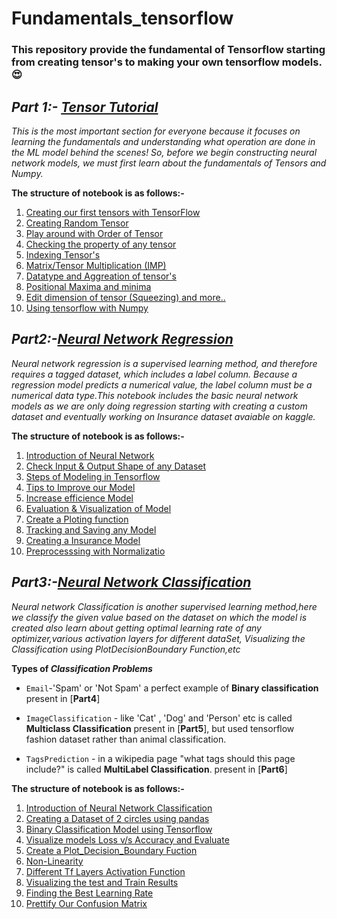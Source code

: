 # Fundamentals_tensorflow

### This repository provide the fundamental of Tensorflow starting from creating tensor's to making your own tensorflow models.😍

## *Part 1:- [Tensor Tutorial](https://colab.research.google.com/github/pravincoder/Fundamentals_tensorflow/blob/main/Complete_tenors_tutorial_notebook.ipynb)* 
*This is the most important section for everyone because it focuses on learning the fundamentals and understanding what operation are done in the ML model behind the scenes! So, before we begin constructing neural network models, we must first learn about the fundamentals of Tensors and  Numpy.*

**The structure of notebook is as follows:-**
1. [Creating our first tensors with TensorFlow](https://colab.research.google.com/drive/1wzhqe8kvVO4IHiLjop4jbcBFSZGrPQuH#scrollTo=JEbuaH7GO_CK)
2. [Creating Random Tensor](https://colab.research.google.com/drive/1wzhqe8kvVO4IHiLjop4jbcBFSZGrPQuH#scrollTo=kRG5ILQOO_CM&line=3&uniqifier=1)
3. [Play around with Order of Tensor](https://colab.research.google.com/drive/1wzhqe8kvVO4IHiLjop4jbcBFSZGrPQuH#scrollTo=IRmPd07DO_CM)
4. [Checking the property of any tensor](https://colab.research.google.com/drive/1wzhqe8kvVO4IHiLjop4jbcBFSZGrPQuH#scrollTo=Pe131hd_O_CO)
5. [Indexing Tensor's](https://colab.research.google.com/drive/1wzhqe8kvVO4IHiLjop4jbcBFSZGrPQuH#scrollTo=zBf8R1RjO_CQ)
6. [Matrix/Tensor Multiplication (IMP)](https://colab.research.google.com/drive/1wzhqe8kvVO4IHiLjop4jbcBFSZGrPQuH#scrollTo=4_TnnHSZO_CR)
7. [Datatype and Aggreation of tensor's](https://colab.research.google.com/drive/1wzhqe8kvVO4IHiLjop4jbcBFSZGrPQuH#scrollTo=tQfpZycFO_CT&line=1&uniqifier=1)
8. [Positional Maxima and minima](https://colab.research.google.com/drive/1wzhqe8kvVO4IHiLjop4jbcBFSZGrPQuH#scrollTo=hnMyNR_RO_CU)
9. [Edit dimension of tensor (Squeezing) and more..](https://colab.research.google.com/drive/1wzhqe8kvVO4IHiLjop4jbcBFSZGrPQuH#scrollTo=Kmpt3-jgO_CU&line=1&uniqifier=1)
10. [Using tensorflow with Numpy](https://colab.research.google.com/drive/1wzhqe8kvVO4IHiLjop4jbcBFSZGrPQuH#scrollTo=IvGVCTMYda5o)

## *Part2:-[Neural Network Regression](https://colab.research.google.com/drive/1cqSMkzp0-A_FQM3Pb0f8jtaUbYyJaWo9#scrollTo=k6oqVFrjWPK5)*
*Neural network regression is a supervised learning method, and therefore requires a tagged dataset, which includes a label column. Because a regression model predicts a numerical value, the label column must be a numerical data type.This notebook includes the basic neural network models as we are only doing regression starting with creating a custom dataset and eventually working on Insurance dataset avaiable on kaggle.*

**The structure of notebook is as follows:-**
1. [Introduction of Neural Network](https://colab.research.google.com/drive/1cqSMkzp0-A_FQM3Pb0f8jtaUbYyJaWo9#scrollTo=xGc1U1ZWGPZW)
2. [Check Input & Output Shape of any Dataset](https://colab.research.google.com/drive/1cqSMkzp0-A_FQM3Pb0f8jtaUbYyJaWo9#scrollTo=d3gi4hqsJ5sv)
3. [Steps of Modeling in Tensorflow](https://colab.research.google.com/drive/1cqSMkzp0-A_FQM3Pb0f8jtaUbYyJaWo9#scrollTo=k6oqVFrjWPK5)
4. [Tips to Improve our Model](https://colab.research.google.com/drive/1cqSMkzp0-A_FQM3Pb0f8jtaUbYyJaWo9#scrollTo=rQUkOwz2pVLQ)
5. [Increase efficience Model](https://colab.research.google.com/drive/1cqSMkzp0-A_FQM3Pb0f8jtaUbYyJaWo9#scrollTo=u_rPjZ-9uwzI)
6. [Evaluation & Visualization of Model](https://colab.research.google.com/drive/1cqSMkzp0-A_FQM3Pb0f8jtaUbYyJaWo9#scrollTo=uPnIKv9SuecO)
7. [Create a Ploting function](https://colab.research.google.com/drive/1cqSMkzp0-A_FQM3Pb0f8jtaUbYyJaWo9#scrollTo=BedKNZD52-am)
8. [Tracking and Saving any Model](https://colab.research.google.com/drive/1cqSMkzp0-A_FQM3Pb0f8jtaUbYyJaWo9#scrollTo=AvdNGTc_Fpyw)
9. [Creating a Insurance Model](https://colab.research.google.com/drive/1cqSMkzp0-A_FQM3Pb0f8jtaUbYyJaWo9#scrollTo=vZjYOdwRc4zf)
10. [Preprocesssing with Normalizatio](https://colab.research.google.com/drive/1cqSMkzp0-A_FQM3Pb0f8jtaUbYyJaWo9#scrollTo=Q7PC_69WblJ5)

## *Part3:-[Neural Network Classification](https://colab.research.google.com/drive/1cqSMkzp0-A_FQM3Pb0f8jtaUbYyJaWo9#scrollTo=k6oqVFrjWPK5)*
*Neural network Classification is another supervised learning method,here we classify the given value based on the dataset on which the model is created also learn about getting optimal learning rate of any optimizer,various activation layers for different dataSet, Visualizing the Classification using PlotDecisionBoundary Function,etc*

**Types of _Classification Problems_**

* `Email`-'Spam' or 'Not Spam' a perfect example of **Binary classification** present in [**Part4**]

* `ImageClassification` - like 'Cat' , 'Dog' and 'Person' etc is called **Multiclass Classification** present in [**Part5**], but used tensorflow fashion dataset rather than animal classification.

* `TagsPrediction` - in a wikipedia page "what tags should this page include?" is called **MultiLabel Classification**. present in [**Part6**]

**The structure of notebook is as follows:-**
1. [Introduction of Neural Network Classification](https://colab.research.google.com/github/pravincoder/Fundamentals_tensorflow/blob/main/Part3_Tensorflow_Neural_Network_Classification.ipynb#scrollTo=ViWNe0ci3HxP&line=7&uniqifier=1)
2. [Creating a Dataset of 2 circles using pandas](https://colab.research.google.com/drive/1cqSMkzp0-A_FQM3Pb0f8jtaUbYyJaWo9#scrollTo=d3gi4hqsJ5sv)
3. [Binary Classification Model using Tensorflow](https://colab.research.google.com/drive/1cqSMkzp0-A_FQM3Pb0f8jtaUbYyJaWo9#scrollTo=k6oqVFrjWPK5)
4. [Visualize models Loss v/s Accuracy and Evaluate](https://colab.research.google.com/github/pravincoder/Fundamentals_tensorflow/blob/main/Part3_Tensorflow_Neural_Network_Classification.ipynb#scrollTo=yRqrJxvFUEJm&line=2&uniqifier=1)
5. [Create a Plot_Decision_Boundary Fuction](https://colab.research.google.com/github/pravincoder/Fundamentals_tensorflow/blob/main/Part3_Tensorflow_Neural_Network_Classification.ipynb#scrollTo=A1DpWVt-cT3z&line=4&uniqifier=1)
6. [Non-Linearity](https://colab.research.google.com/github/pravincoder/Fundamentals_tensorflow/blob/main/Part3_Tensorflow_Neural_Network_Classification.ipynb#scrollTo=gMvqGI0FxV2_)
7. [Different Tf Layers Activation Function](https://colab.research.google.com/github/pravincoder/Fundamentals_tensorflow/blob/main/Part3_Tensorflow_Neural_Network_Classification.ipynb#scrollTo=_nTh8Pi1AWai&line=2&uniqifier=1)
8. [Visualizing the test and Train Results ](https://colab.research.google.com/github/pravincoder/Fundamentals_tensorflow/blob/main/Part3_Tensorflow_Neural_Network_Classification.ipynb#scrollTo=vXzIlQgyrIs4&line=7&uniqifier=1)
9. [Finding the Best Learning Rate](https://colab.research.google.com/github/pravincoder/Fundamentals_tensorflow/blob/main/Part3_Tensorflow_Neural_Network_Classification.ipynb#scrollTo=qR0HU5z8zgNq)
10. [Prettify Our Confusion Matrix](https://colab.research.google.com/github/pravincoder/Fundamentals_tensorflow/blob/main/Part3_Tensorflow_Neural_Network_Classification.ipynb#scrollTo=94tkeO1hbSyH)
